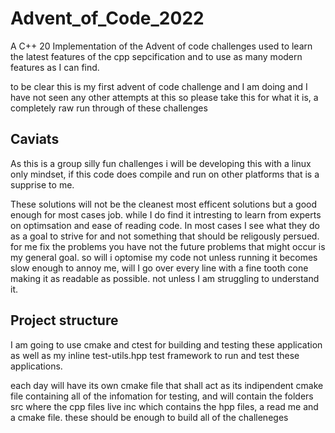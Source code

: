 # Advent_of_Code_2022
A C++ 20 Implementation of the Advent of code challenges used to learn the latest features of the cpp sepcification
and to use as many modern features as I can find.

to be clear this is my first advent of code challenge and I am doing and I have not seen any other attempts at this
so please take this for what it is, a completely raw run through of these challenges

## Caviats

As this is a group silly fun challenges i will be developing this with a linux only mindset, if this code does
compile and run on other platforms that is a supprise to me.

These solutions will not be the cleanest most efficent solutions but a good enough for most cases job. while
I do find it intresting to learn from experts on optimsation and ease of reading code. In most cases I 
see what they do as a goal to strive for and not something that should be religously persued. for me fix the
problems you have not the future problems that might occur is my general goal. so will i optomise my code 
not unless running it becomes slow enough to annoy me, will I go over every line with a fine tooth cone
making it as readable as possible. not unless I am struggling to understand it.

## Project structure

I am going to use cmake and ctest for building and testing these application as well as my inline test-utils.hpp 
test framework to run and test these applications.

each day will have its own cmake file that shall act as its indipendent cmake file containing all of the infomation for testing,
and will contain the folders src where the cpp files live inc which contains the hpp files, a read me and a cmake file.
these should be enough to build all of the challeneges

